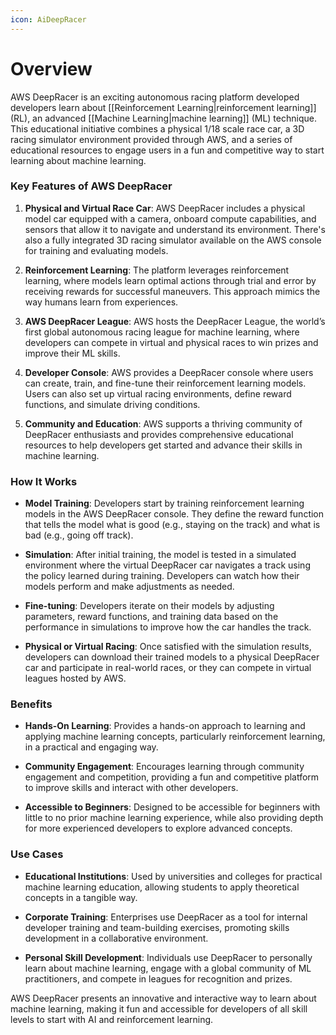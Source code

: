 ```yaml
---
icon: AiDeepRacer
---
```

# Overview

AWS DeepRacer is an exciting autonomous racing platform developed developers learn about [[Reinforcement Learning|reinforcement learning]] (RL), an advanced [[Machine Learning|machine learning]] (ML) technique. This educational initiative combines a physical 1/18 scale race car, a 3D racing simulator environment provided through AWS, and a series of educational resources to engage users in a fun and competitive way to start learning about machine learning.

### Key Features of AWS DeepRacer

1. **Physical and Virtual Race Car**: AWS DeepRacer includes a physical model car equipped with a camera, onboard compute capabilities, and sensors that allow it to navigate and understand its environment. There's also a fully integrated 3D racing simulator available on the AWS console for training and evaluating models.
    
2. **Reinforcement Learning**: The platform leverages reinforcement learning, where models learn optimal actions through trial and error by receiving rewards for successful maneuvers. This approach mimics the way humans learn from experiences.
    
3. **AWS DeepRacer League**: AWS hosts the DeepRacer League, the world’s first global autonomous racing league for machine learning, where developers can compete in virtual and physical races to win prizes and improve their ML skills.
    
4. **Developer Console**: AWS provides a DeepRacer console where users can create, train, and fine-tune their reinforcement learning models. Users can also set up virtual racing environments, define reward functions, and simulate driving conditions.
    
5. **Community and Education**: AWS supports a thriving community of DeepRacer enthusiasts and provides comprehensive educational resources to help developers get started and advance their skills in machine learning.
    

### How It Works

- **Model Training**: Developers start by training reinforcement learning models in the AWS DeepRacer console. They define the reward function that tells the model what is good (e.g., staying on the track) and what is bad (e.g., going off track).
    
- **Simulation**: After initial training, the model is tested in a simulated environment where the virtual DeepRacer car navigates a track using the policy learned during training. Developers can watch how their models perform and make adjustments as needed.
    
- **Fine-tuning**: Developers iterate on their models by adjusting parameters, reward functions, and training data based on the performance in simulations to improve how the car handles the track.
    
- **Physical or Virtual Racing**: Once satisfied with the simulation results, developers can download their trained models to a physical DeepRacer car and participate in real-world races, or they can compete in virtual leagues hosted by AWS.
    

### Benefits

- **Hands-On Learning**: Provides a hands-on approach to learning and applying machine learning concepts, particularly reinforcement learning, in a practical and engaging way.
    
- **Community Engagement**: Encourages learning through community engagement and competition, providing a fun and competitive platform to improve skills and interact with other developers.
    
- **Accessible to Beginners**: Designed to be accessible for beginners with little to no prior machine learning experience, while also providing depth for more experienced developers to explore advanced concepts.
    

### Use Cases

- **Educational Institutions**: Used by universities and colleges for practical machine learning education, allowing students to apply theoretical concepts in a tangible way.
    
- **Corporate Training**: Enterprises use DeepRacer as a tool for internal developer training and team-building exercises, promoting skills development in a collaborative environment.
    
- **Personal Skill Development**: Individuals use DeepRacer to personally learn about machine learning, engage with a global community of ML practitioners, and compete in leagues for recognition and prizes.
    

AWS DeepRacer presents an innovative and interactive way to learn about machine learning, making it fun and accessible for developers of all skill levels to start with AI and reinforcement learning.